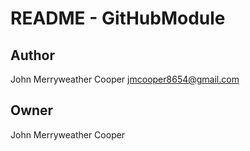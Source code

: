 # README - GitHubModule

## Author

John Merryweather Cooper <jmcooper8654@gmail.com>

## Owner

John Merryweather Cooper
